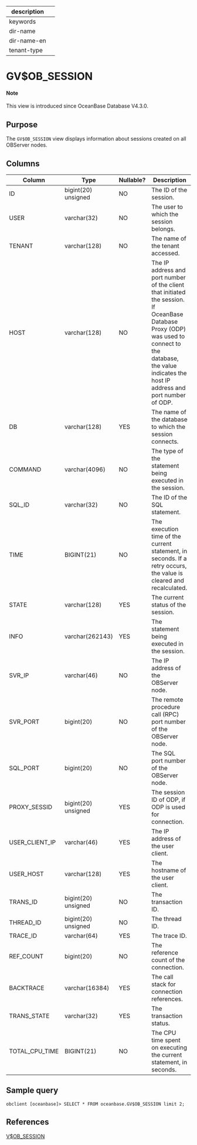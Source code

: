 | description ||
|---|---|
| keywords ||
| dir-name ||
| dir-name-en ||
| tenant-type ||

# GV$OB_SESSION

<main id="notice" type='explain'>
<h4>Note</h4>
<p>This view is introduced since OceanBase Database V4.3.0. </p>
</main>

## Purpose

The `GV$OB_SESSION` view displays information about sessions created on all OBServer nodes.

## Columns

| **Column** | **Type** | **Nullable?** | **Description** |
| --- | --- | --- | --- |
| ID | bigint(20) unsigned | NO | The ID of the session. |
| USER | varchar(32) | NO | The user to which the session belongs. |
| TENANT | varchar(128) | NO | The name of the tenant accessed. |
| HOST | varchar(128) | NO | The IP address and port number of the client that initiated the session. If OceanBase Database Proxy (ODP) was used to connect to the database, the value indicates the host IP address and port number of ODP. |
| DB | varchar(128) | YES | The name of the database to which the session connects. |
| COMMAND | varchar(4096) | NO | The type of the statement being executed in the session. |
| SQL_ID | varchar(32) | NO | The ID of the SQL statement. |
| TIME | BIGINT(21) | NO | The execution time of the current statement, in seconds. If a retry occurs, the value is cleared and recalculated. |
| STATE | varchar(128) | YES | The current status of the session. |
| INFO | varchar(262143) | YES | The statement being executed in the session. |
| SVR_IP | varchar(46) | NO | The IP address of the OBServer node. |
| SVR_PORT | bigint(20) | NO | The remote procedure call (RPC) port number of the OBServer node. |
| SQL_PORT | bigint(20) | NO | The SQL port number of the OBServer node. |
| PROXY_SESSID | bigint(20) unsigned | YES | The session ID of ODP, if ODP is used for connection. |
| USER_CLIENT_IP | varchar(46) | YES | The IP address of the user client. |
| USER_HOST | varchar(128) | YES | The hostname of the user client. |
| TRANS_ID | bigint(20) unsigned | NO | The transaction ID. |
| THREAD_ID | bigint(20) unsigned | NO | The thread ID. |
| TRACE_ID | varchar(64) | YES | The trace ID. |
| REF_COUNT | bigint(20) | NO | The reference count of the connection. |
| BACKTRACE | varchar(16384) | YES | The call stack for connection references. |
| TRANS_STATE | varchar(32) | YES | The transaction status. |
| TOTAL_CPU_TIME | BIGINT(21) | NO | The CPU time spent on executing the current statement, in seconds. |

## Sample query

```shell
obclient [oceanbase]> SELECT * FROM oceanbase.GV$OB_SESSION limit 2;
```

## References

[V$OB_SESSION](17500.v-ob_session-of-sys-tenant.md)
